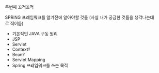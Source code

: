 두번째 끄적끄적


SPRING 프레임워크를 알기전에 알아야할 것들
(사실 내가 궁금한 것들을 생각나는대로 적어둠)

- 기본적인 JAVA 구동 원리
- JSP
- Servlet
- Context?
- Bean?
- Servlet Mapping
- Spring 프레임워크를 쓰는 목적
